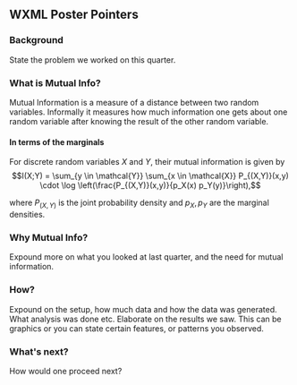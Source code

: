 ## WXML Poster Pointers

### Background
State the problem we worked on this quarter.

### What is Mutual Info?
Mutual Information is a measure of a distance between two random variables. Informally it measures how much information one gets about one random variable after knowing the result of the other random variable. 

#### In terms of the marginals
For discrete random variables $X$ and $Y$, their mutual information is given by $$I(X;Y) = \sum_{y \in \mathcal{Y}} \sum_{x \in \mathcal{X}} P_{(X,Y)}(x,y) \cdot \log \left(\frac{P_{(X,Y)}(x,y)}{p_X(x) p_Y(y)}\right),$$

where $P_{(X,Y)}$ is the joint probability density and $p_X, p_Y$ are the marginal densities.

### Why Mutual Info?
Expound more on what you looked at last quarter, and the need for mutual information.

### How?
Expound on the setup, how much data and how the data was generated. What analysis was done etc.
Elaborate on the results we saw.
This can be graphics or you can state certain features, or patterns you observed.

### What's next?
How would one proceed next? 
